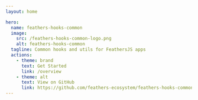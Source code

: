 ```yaml
---
layout: home

hero:
  name: feathers-hooks-common
  image:
    src: /feathers-hooks-common-logo.png
    alt: feathers-hooks-common
  tagline: Common hooks and utils for FeathersJS apps
  actions:
    - theme: brand
      text: Get Started
      link: /overview
    - theme: alt
      text: View on GitHub
      link: https://github.com/feathers-ecosystem/feathers-hooks-common
---
```

